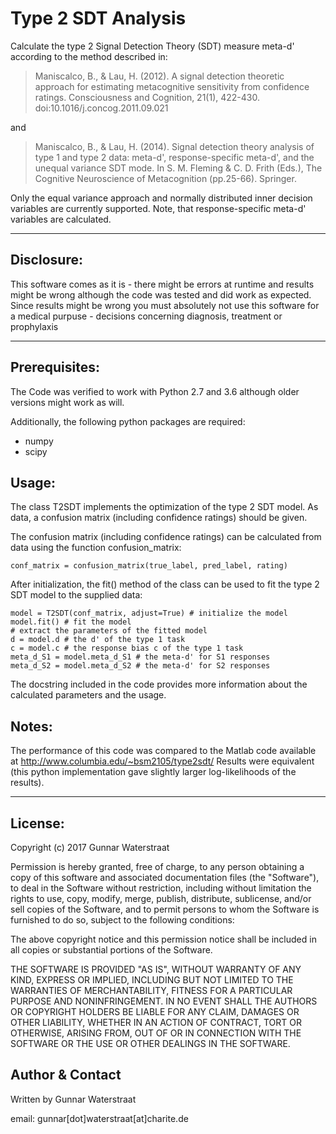 # Type 2 SDT Analysis
Calculate the type 2 Signal Detection Theory (SDT) measure meta-d'
according to the method described in:

> Maniscalco, B., & Lau, H. (2012). A signal detection theoretic approach for estimating metacognitive sensitivity from confidence ratings. Consciousness and Cognition, 21(1), 422-430. doi:10.1016/j.concog.2011.09.021

and

> Maniscalco, B., & Lau, H. (2014). Signal detection theory analysis of type 1 and type 2 data: meta-d', response-specific meta-d', and the unequal variance SDT mode. In S. M. Fleming & C. D. Frith (Eds.), The Cognitive Neuroscience of Metacognition (pp.25-66). Springer.

Only the equal variance approach and normally distributed inner decision
variables are currently supported. Note, that response-specific meta-d'
variables are calculated.

***************************************************************************
Disclosure:                                                       
-----------                                                       
This software comes as it is - there might be errors at runtime and results
might be wrong although the code was tested and did work as expected. Since
results might be wrong you must absolutely not use this software for a
medical purpuse - decisions concerning diagnosis, treatment or prophylaxis
***************************************************************************

Prerequisites:
--------------
The Code was verified to work with Python 2.7 and 3.6 although older
versions might work as will.

Additionally, the following python packages are required:
- numpy
- scipy

Usage:
------
The class T2SDT implements the optimization of the type 2 SDT model.
As data, a confusion matrix (including confidence ratings) should be given.

The confusion matrix (including confidence ratings) can be calculated
from data using the function confusion_matrix:

```
conf_matrix = confusion_matrix(true_label, pred_label, rating)
```

After initialization, the fit() method of the class can be used to fit
the type 2 SDT model to the supplied data:

```
model = T2SDT(conf_matrix, adjust=True) # initialize the model
model.fit() # fit the model
# extract the parameters of the fitted model
d = model.d # the d' of the type 1 task
c = model.c # the response bias c of the type 1 task
meta_d_S1 = model.meta_d_S1 # the meta-d' for S1 responses
meta_d_S2 = model.meta_d_S2 # the meta-d' for S2 responses
```
The docstring included in the code provides more information about the
calculated parameters and the usage.

Notes:
------
The performance of this code was compared to the Matlab code available
at http://www.columbia.edu/~bsm2105/type2sdt/
Results were equivalent (this python implementation gave slightly larger
log-likelihoods of the results).

***************************************************************************

License:
--------
Copyright (c) 2017 Gunnar Waterstraat

Permission is hereby granted, free of charge, to any person obtaining a
copy of this software and associated documentation files (the
"Software"), to deal in the Software without restriction, including
without limitation the rights to use, copy, modify, merge, publish,
distribute, sublicense, and/or sell copies of the Software, and to
permit persons to whom the Software is furnished to do so, subject to
the following conditions:

The above copyright notice and this permission notice shall be included
in all copies or substantial portions of the Software.

THE SOFTWARE IS PROVIDED "AS IS", WITHOUT WARRANTY OF ANY KIND, EXPRESS
OR IMPLIED, INCLUDING BUT NOT LIMITED TO THE WARRANTIES OF
MERCHANTABILITY, FITNESS FOR A PARTICULAR PURPOSE AND NONINFRINGEMENT.
IN NO EVENT SHALL THE AUTHORS OR COPYRIGHT HOLDERS BE LIABLE FOR ANY
CLAIM, DAMAGES OR OTHER LIABILITY, WHETHER IN AN ACTION OF CONTRACT,
TORT OR OTHERWISE, ARISING FROM, OUT OF OR IN CONNECTION WITH THE
SOFTWARE OR THE USE OR OTHER DEALINGS IN THE SOFTWARE.

Author & Contact
----------------
Written by Gunnar Waterstraat

email: gunnar[dot]waterstraat[at]charite.de


